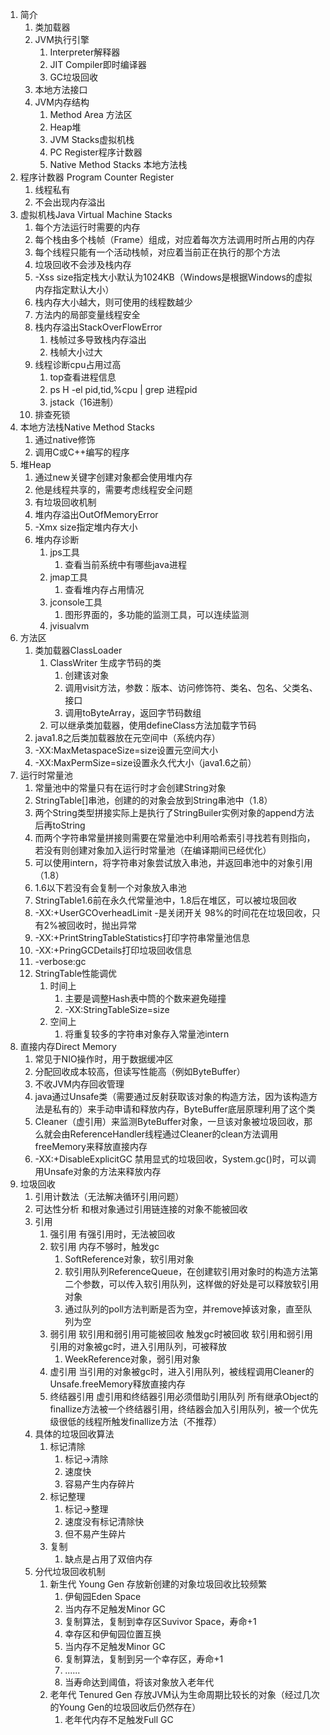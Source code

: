 1. 简介
    1. 类加载器
    2. JVM执行引擎
        1. Interpreter解释器
        2. JIT Compiler即时编译器
        3. GC垃圾回收
    3. 本地方法接口
    4. JVM内存结构
        1. Method Area 方法区
        2. Heap堆
        3. JVM Stacks虚拟机栈
        4. PC Register程序计数器
        5. Native Method Stacks 本地方法栈
2. 程序计数器 Program Counter Register
    1. 线程私有
    2. 不会出现内存溢出
3. 虚拟机栈Java Virtual Machine Stacks
    1. 每个方法运行时需要的内存
    2. 每个栈由多个栈帧（Frame）组成，对应着每次方法调用时所占用的内存
    3. 每个线程只能有一个活动栈帧，对应着当前正在执行的那个方法
    4. 垃圾回收不会涉及栈内存
    5. -Xss size指定栈大小默认为1024KB（Windows是根据Windows的虚拟内存指定默认大小）
    6. 栈内存大小越大，则可使用的线程数越少
    7. 方法内的局部变量线程安全
    8. 栈内存溢出StackOverFlowError
        1. 栈帧过多导致栈内存溢出
        2. 栈帧大小过大
    9. 线程诊断cpu占用过高
        1. top查看进程信息
        2. ps H -el pid,tid,%cpu | grep 进程pid
        3. jstack（16进制）
    10. 排查死锁
4. 本地方法栈Native Method Stacks
    1. 通过native修饰
    2. 调用C或C++编写的程序
5. 堆Heap
    1. 通过new关键字创建对象都会使用堆内存
    2. 他是线程共享的，需要考虑线程安全问题
    3. 有垃圾回收机制
    4. 堆内存溢出OutOfMemoryError
    5. -Xmx size指定堆内存大小
    6. 堆内存诊断
        1. jps工具
            1. 查看当前系统中有哪些java进程
        2. jmap工具
            1. 查看堆内存占用情况
        3. jconsole工具
            1. 图形界面的，多功能的监测工具，可以连续监测
        4. jvisualvm
6. 方法区
    1. 类加载器ClassLoader
        1. ClassWriter 生成字节码的类
            1. 创建该对象
            2. 调用visit方法，参数：版本、访问修饰符、类名、包名、父类名、接口
            3. 调用toByteArray，返回字节码数组
        2. 可以继承类加载器，使用defineClass方法加载字节码
    2. java1.8之后类加载器放在元空间中（系统内存）
    3. -XX:MaxMetaspaceSize=size设置元空间大小
    4. -XX:MaxPermSize=size设置永久代大小（java1.6之前）
7. 运行时常量池
    1. 常量池中的常量只有在运行时才会创建String对象
    2. StringTable[]串池，创建的的对象会放到String串池中（1.8）
    3. 两个String类型拼接实际上是执行了StringBuiler实例对象的append方法后再toString
    4. 而两个字符串常量拼接则需要在常量池中利用哈希索引寻找若有则指向，若没有则创建对象加入运行时常量池（在编译期间已经优化）
    5. 可以使用intern，将字符串对象尝试放入串池，并返回串池中的对象引用（1.8）
    6. 1.6以下若没有会复制一个对象放入串池
    7. StringTable1.6前在永久代常量池中，1.8后在堆区，可以被垃圾回收
    8. -XX:+UserGCOverheadLimit -是关闭开关 98%的时间花在垃圾回收，只有2%被回收时，抛出异常
    9. -XX:+PrintStringTableStatistics打印字符串常量池信息
    10. -XX:+PringGCDetails打印垃圾回收信息
    11. -verbose:gc
    12. StringTable性能调优
        1. 时间上
            1. 主要是调整Hash表中筒的个数来避免碰撞
            2. -XX:StringTableSize=size
        2. 空间上
            1. 将重复较多的字符串对象存入常量池intern
8. 直接内存Direct Memory
    1. 常见于NIO操作时，用于数据缓冲区
    2. 分配回收成本较高，但读写性能高（例如ByteBuffer）
    3. 不收JVM内存回收管理
    4. java通过Unsafe类（需要通过反射获取该对象的构造方法，因为该构造方法是私有的）来手动申请和释放内存，ByteBuffer底层原理利用了这个类
    5. Cleaner（虚引用）来监测ByteBuffer对象，一旦该对象被垃圾回收，那么就会由ReferenceHandler线程通过Cleaner的clean方法调用freeMemory来释放直接内存
    6. -XX:+DisableExplicitGC 禁用显式的垃圾回收，System.gc()时，可以调用Unsafe对象的方法来释放内存
9. 垃圾回收
    1. 引用计数法（无法解决循环引用问题）
    2. 可达性分析 和根对象通过引用链连接的对象不能被回收
    3. 引用
        1. 强引用 有强引用时，无法被回收
        2. 软引用 内存不够时，触发gc
            1. SoftReference对象，软引用对象
            2. 软引用队列ReferenceQueue，在创建软引用对象时的构造方法第二个参数，可以传入软引用队列，这样做的好处是可以释放软引用对象
            3. 通过队列的poll方法判断是否为空，并remove掉该对象，直至队列为空
        3. 弱引用 软引用和弱引用可能被回收 触发gc时被回收 软引用和弱引用引用的对象被gc时，进入引用队列，可被释放
            1. WeekReference对象，弱引用对象
        4. 虚引用 当引用的对象被gc时，进入引用队列，被线程调用Cleaner的Unsafe.freeMemory释放直接内存
        5. 终结器引用 虚引用和终结器引用必须借助引用队列 所有继承Object的finallize方法被一个终结器引用，终结器会加入引用队列，被一个优先级很低的线程所触发finallize方法（不推荐）
    4. 具体的垃圾回收算法
        1. 标记清除
            1. 标记->清除
            2. 速度快
            3. 容易产生内存碎片
        2. 标记整理
            1. 标记->整理
            2. 速度没有标记清除快
            3. 但不易产生碎片
        3. 复制
            1. 缺点是占用了双倍内存
    5. 分代垃圾回收机制
        1. 新生代 Young Gen 存放新创建的对象垃圾回收比较频繁
            1. 伊甸园Eden Space
            2. 当内存不足触发Minor GC
            3. 复制算法，复制到幸存区Suvivor Space，寿命+1
            4. 幸存区和伊甸园位置互换
            5. 当内存不足触发Minor GC
            6. 复制算法，复制到另一个幸存区，寿命+1
            7. ......
            8. 当寿命达到阈值，将该对象放入老年代
        2. 老年代 Tenured Gen 存放JVM认为生命周期比较长的对象（经过几次的Young Gen的垃圾回收后仍然存在）
            1. 老年代内存不足触发Full GC